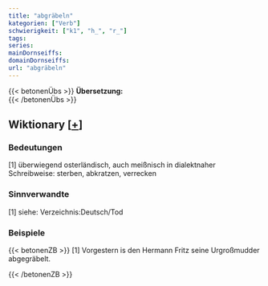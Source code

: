 ```yaml
---
title: "abgräbeln"
kategorien: ["Verb"]
schwierigkeit: ["k1", "h_", "r_"]
tags:
series:
mainDornseiffs:
domainDornseiffs:
url: "abgräbeln"
---
```


{{< betonenÜbs >}}
**Übersetzung:**  
{{< /betonenÜbs >}}

## Wiktionary [[+](https://de.wiktionary.org/wiki/abgräbeln)]

### Bedeutungen
[1] überwiegend osterländisch, auch meißnisch in dialektnaher Schreibweise: sterben, abkratzen, verrecken  

### Sinnverwandte
[1] siehe: Verzeichnis:Deutsch/Tod  

### Beispiele
{{< betonenZB >}}
[1] Vorgestern is den Hermann Fritz seine Urgroßmudder abgegräbelt.  

{{< /betonenZB >}}

